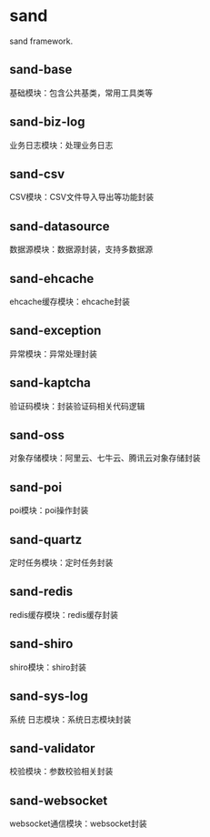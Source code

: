 # sand
sand framework.
## sand-base
基础模块：包含公共基类，常用工具类等
## sand-biz-log
业务日志模块：处理业务日志
## sand-csv
CSV模块：CSV文件导入导出等功能封装
## sand-datasource
数据源模块：数据源封装，支持多数据源
## sand-ehcache
ehcache缓存模块：ehcache封装
## sand-exception
异常模块：异常处理封装
## sand-kaptcha
验证码模块：封装验证码相关代码逻辑
## sand-oss
对象存储模块：阿里云、七牛云、腾讯云对象存储封装
## sand-poi
poi模块：poi操作封装
## sand-quartz
定时任务模块：定时任务封装
## sand-redis
redis缓存模块：redis缓存封装
## sand-shiro
shiro模块：shiro封装
## sand-sys-log
系统 日志模块：系统日志模块封装
## sand-validator
校验模块：参数校验相关封装
## sand-websocket
websocket通信模块：websocket封装
